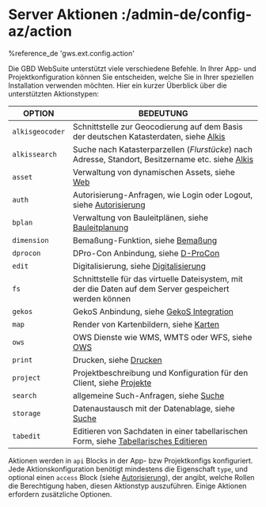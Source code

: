 # Server Aktionen :/admin-de/config-az/action

%reference_de 'gws.ext.config.action'

Die GBD WebSuite unterstützt viele verschiedene Befehle. In Ihrer App- und Projektkonfiguration können Sie entscheiden, welche Sie in Ihrer speziellen Installation verwenden möchten.
Hier ein kurzer Überblick über die unterstützten Aktionstypen:

| OPTION | BEDEUTUNG |
|---|---|
| ``alkisgeocoder`` | Schnittstelle zur Geocodierung auf dem Basis der deutschen Katasterdaten, siehe [Alkis](/admin-de/config-az/alkis) |
| ``alkissearch`` | Suche nach Katasterparzellen (*Flurstücke*) nach Adresse, Standort, Besitzername etc. siehe [Alkis](/admin-de/config-az/alkis) |
| ``asset`` | Verwaltung von dynamischen Assets, siehe [Web](/admin-de/config-az/aweb) |
| ``auth`` | Autorisierung-Anfragen, wie Login oder Logout, siehe [Autorisierung](/admin-de/config-az/auth) |
| ``bplan`` | Verwaltung von Bauleitplänen, siehe [Bauleitplanung](/admin-de/config-az/bplan) |
| ``dimension`` |  Bemaßung-Funktion, siehe [Bemaßung](/admin-de/config-az/dimension) |
| ``dprocon`` | DPro-Con Anbindung, siehe [D-ProCon](/admin-de/config-az/dprocon) |
| ``edit`` | Digitalisierung, siehe [Digitalisierung](/admin-de/plugin/edit) |
| ``fs`` | Schnittstelle für das virtuelle Dateisystem, mit der die Daten auf dem Server gespeichert werden können |
| ``gekos`` | GekoS Anbindung, siehe [GekoS Integration](/admin-de/config-az/gkos) |
| ``map`` | Render von Kartenbildern, siehe [Karten](/admin-de/confconfig-azig/map) |
| ``ows`` | OWS Dienste wie WMS, WMTS oder WFS, siehe [OWS](/admin-de/config-az/ows) |
| ``print`` | Drucken, siehe [Drucken](/admin-de/config-az/print) |
| ``project`` | Projektbeschreibung und Konfiguration für den Client, siehe [Projekte](/admin-de/config-az/project) |
| ``search`` | allgemeine Such-Anfragen, siehe [Suche](/admin-de/config-az/search) |
| ``storage`` | Datenaustausch mit der Datenablage, siehe [Suche](/admin-de/config-az/search) |
| ``tabedit`` | Editieren von Sachdaten in einer tabellarischen Form, siehe [Tabellarisches Editieren](/admin-de/plugin/tabedit) |

Aktionen werden in ``api`` Blocks in der App- bzw Projektkonfigs konfiguriert. Jede Aktionskonfiguration benötigt mindestens die Eigenschaft ``type``, und optional einen ``access`` Block (siehe [Autorisierung](/admin-de/config-az/auth)), der angibt, welche Rollen die Berechtigung haben, diesen Aktionstyp auszuführen. Einige Aktionen erfordern zusätzliche Optionen.
